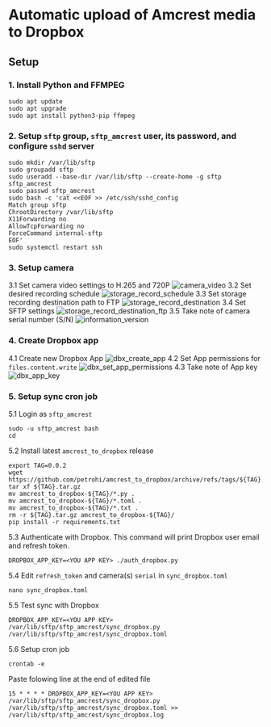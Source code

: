# Automatic upload of Amcrest media to Dropbox

## Setup

### 1. Install Python and FFMPEG
```
sudo apt update
sudo apt upgrade
sudo apt install python3-pip ffmpeg
```
### 2. Setup `sftp` group, `sftp_amcrest` user, its password, and configure `sshd` server
```
sudo mkdir /var/lib/sftp
sudo groupadd sftp
sudo useradd --base-dir /var/lib/sftp --create-home -g sftp sftp_amcrest
sudo passwd sftp_amcrest
sudo bash -c 'cat <<EOF >> /etc/ssh/sshd_config
Match group sftp
ChrootDirectory /var/lib/sftp
X11Forwarding no
AllowTcpForwarding no
ForceCommand internal-sftp
EOF'
sudo systemctl restart ssh
```
### 3. Setup camera
3.1 Set camera video settings to H.265 and 720P
![camera_video](/doc/camera_video.png)
3.2 Set desired recording schedule
![storage_record_schedule](/doc/storage_record_schedule.png)
3.3 Set storage recording destination path to FTP
![storage_record_destination](/doc/storage_record_destination.png)
3.4 Set SFTP settings
![storage_record_destination_ftp](/doc/storage_record_destination_ftp.png)
3.5 Take note of camera serial number (S/N)
![information_version](/doc/information_version.png)
### 4. Create Dropbox app
4.1 Create new Dropbox App
![dbx_create_app](/doc/dbx_create_app.png)
4.2 Set App permissions for `files.content.write`
![dbx_set_app_permissions](/doc/dbx_set_app_permissions.png)
4.3 Take note of App key 
![dbx_app_key](/doc/dbx_app_key.png)
### 5. Setup sync cron job
5.1 Login as `sftp_amcrest`
```
sudo -u sftp_amcrest bash
cd
```
5.2 Install latest `amcrest_to_dropbox` release
```
export TAG=0.0.2
wget https://github.com/petrohi/amcrest_to_dropbox/archive/refs/tags/${TAG}.tar.gz
tar xf ${TAG}.tar.gz
mv amcrest_to_dropbox-${TAG}/*.py .
mv amcrest_to_dropbox-${TAG}/*.toml .
mv amcrest_to_dropbox-${TAG}/*.txt .
rm -r ${TAG}.tar.gz amcrest_to_dropbox-${TAG}/
pip install -r requirements.txt
```
5.3 Authenticate with Dropbox. This command will print Dropbox user email and refresh token.
```
DROPBOX_APP_KEY=<YOU APP KEY> ./auth_dropbox.py
```
5.4 Edit `refresh_token` and camera(s) `serial` in `sync_dropbox.toml`
```
nano sync_dropbox.toml
```
5.5 Test sync with Dropbox
```
DROPBOX_APP_KEY=<YOU APP KEY> /var/lib/sftp/sftp_amcrest/sync_dropbox.py /var/lib/sftp/sftp_amcrest/sync_dropbox.toml
```

5.6 Setup cron job
```
crontab -e
```
Paste folowing line at the end of edited file
```
15 * * * * DROPBOX_APP_KEY=<YOU APP KEY> /var/lib/sftp/sftp_amcrest/sync_dropbox.py /var/lib/sftp/sftp_amcrest/sync_dropbox.toml >> /var/lib/sftp/sftp_amcrest/sync_dropbox.log
```